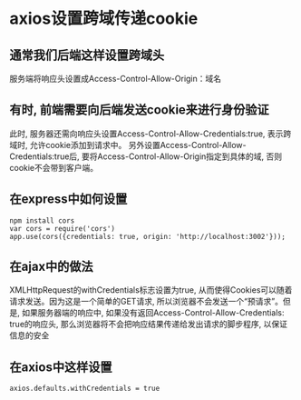 # axios设置跨域传递cookie

## 通常我们后端这样设置跨域头
服务端将响应头设置成Access-Control-Allow-Origin：域名

## 有时, 前端需要向后端发送cookie来进行身份验证
此时, 服务器还需向响应头设置Access-Control-Allow-Credentials:true, 表示跨域时, 允许cookie添加到请求中。
另外设置Access-Control-Allow-Credentials:true后, 要将Access-Control-Allow-Origin指定到具体的域, 否则cookie不会带到客户端。

## 在express中如何设置
```
npm install cors
var cors = require('cors')
app.use(cors({credentials: true, origin: 'http://localhost:3002'}));
```
## 在ajax中的做法
XMLHttpRequest的withCredentials标志设置为true, 从而使得Cookies可以随着请求发送。因为这是一个简单的GET请求, 所以浏览器不会发送一个“预请求”。但是, 如果服务器端的响应中, 如果没有返回Access-Control-Allow-Credentials: true的响应头, 那么浏览器将不会把响应结果传递给发出请求的脚步程序, 以保证信息的安全

## 在axios中这样设置
```
axios.defaults.withCredentials = true
```
